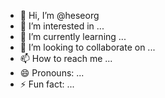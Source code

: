- 👋 Hi, I’m @heseorg
- 👀 I’m interested in ...
- 🌱 I’m currently learning ...
- 💞️ I’m looking to collaborate on ...
- 📫 How to reach me ...
- 😄 Pronouns: ...
- ⚡ Fun fact: ...

<!---
heseorg/heseorg is a ✨ special ✨ repository because its `README.md` (this file) appears on your GitHub profile.
You can click the Preview link to take a look at your changes.
--->
